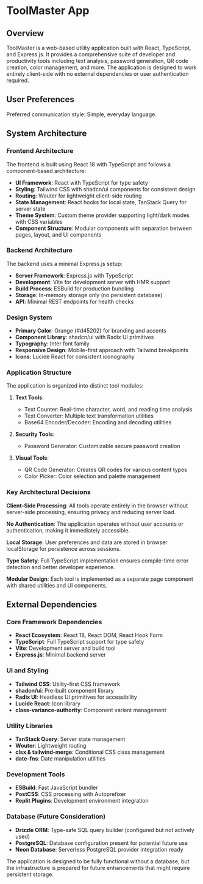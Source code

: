 # ToolMaster App

## Overview

ToolMaster is a web-based utility application built with React, TypeScript, and Express.js. It provides a comprehensive suite of developer and productivity tools including text analysis, password generation, QR code creation, color management, and more. The application is designed to work entirely client-side with no external dependencies or user authentication required.

## User Preferences

Preferred communication style: Simple, everyday language.

## System Architecture

### Frontend Architecture
The frontend is built using React 18 with TypeScript and follows a component-based architecture:

- **UI Framework**: React with TypeScript for type safety
- **Styling**: Tailwind CSS with shadcn/ui components for consistent design
- **Routing**: Wouter for lightweight client-side routing
- **State Management**: React hooks for local state, TanStack Query for server state
- **Theme System**: Custom theme provider supporting light/dark modes with CSS variables
- **Component Structure**: Modular components with separation between pages, layout, and UI components

### Backend Architecture
The backend uses a minimal Express.js setup:

- **Server Framework**: Express.js with TypeScript
- **Development**: Vite for development server with HMR support
- **Build Process**: ESBuild for production bundling
- **Storage**: In-memory storage only (no persistent database)
- **API**: Minimal REST endpoints for health checks

### Design System
- **Primary Color**: Orange (#d45202) for branding and accents
- **Component Library**: shadcn/ui with Radix UI primitives
- **Typography**: Inter font family
- **Responsive Design**: Mobile-first approach with Tailwind breakpoints
- **Icons**: Lucide React for consistent iconography

### Application Structure
The application is organized into distinct tool modules:

1. **Text Tools**:
   - Text Counter: Real-time character, word, and reading time analysis
   - Text Converter: Multiple text transformation utilities
   - Base64 Encoder/Decoder: Encoding and decoding utilities

2. **Security Tools**:
   - Password Generator: Customizable secure password creation

3. **Visual Tools**:
   - QR Code Generator: Creates QR codes for various content types
   - Color Picker: Color selection and palette management

### Key Architectural Decisions

**Client-Side Processing**: All tools operate entirely in the browser without server-side processing, ensuring privacy and reducing server load.

**No Authentication**: The application operates without user accounts or authentication, making it immediately accessible.

**Local Storage**: User preferences and data are stored in browser localStorage for persistence across sessions.

**Type Safety**: Full TypeScript implementation ensures compile-time error detection and better developer experience.

**Modular Design**: Each tool is implemented as a separate page component with shared utilities and UI components.

## External Dependencies

### Core Framework Dependencies
- **React Ecosystem**: React 18, React DOM, React Hook Form
- **TypeScript**: Full TypeScript support for type safety
- **Vite**: Development server and build tool
- **Express.js**: Minimal backend server

### UI and Styling
- **Tailwind CSS**: Utility-first CSS framework
- **shadcn/ui**: Pre-built component library
- **Radix UI**: Headless UI primitives for accessibility
- **Lucide React**: Icon library
- **class-variance-authority**: Component variant management

### Utility Libraries
- **TanStack Query**: Server state management
- **Wouter**: Lightweight routing
- **clsx & tailwind-merge**: Conditional CSS class management
- **date-fns**: Date manipulation utilities

### Development Tools
- **ESBuild**: Fast JavaScript bundler
- **PostCSS**: CSS processing with Autoprefixer
- **Replit Plugins**: Development environment integration

### Database (Future Consideration)
- **Drizzle ORM**: Type-safe SQL query builder (configured but not actively used)
- **PostgreSQL**: Database configuration present for potential future use
- **Neon Database**: Serverless PostgreSQL provider integration ready

The application is designed to be fully functional without a database, but the infrastructure is prepared for future enhancements that might require persistent storage.